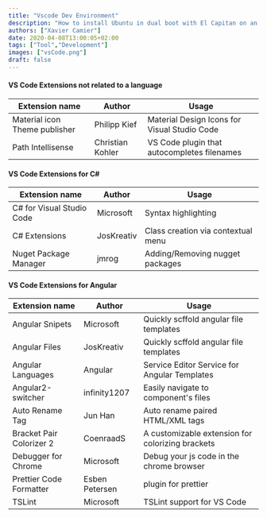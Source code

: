 ```yaml
---
title: "Vscode Dev Environment"
description: "How to install Ubuntu in dual boot with El Capitan on an early 2009 iMac"
authors: ["Xavier Camier"]
date: 2020-04-08T13:00:05+02:00
tags: ["Tool","Development"]
images: ["vsCode.png"]
draft: false
---
```


#### VS Code Extensions not related to a language

| Extension name                 | Author           | Usage                                        |
| ------------------------------ |------------------| ---------------------------------------------|
| Material icon Theme publisher  | Philipp Kief     | Material Design Icons for Visual Studio Code |
| Path Intellisense              | Christian Kohler | VS Code plugin that autocompletes filenames  |


#### VS Code Extensions for C#

| Extension name                 | Author           | Usage                                        |
| ------------------------------ |------------------| ---------------------------------------------|
| C# for Visual Studio Code      | Microsoft        | Syntax highlighting                          |
| C# Extensions                  | JosKreativ       | Class creation via contextual menu           |
| Nuget Package Manager          | jmrog            | Adding/Removing nugget packages              |


#### VS Code Extensions for Angular

| Extension name                 | Author           | Usage                                             |
| ------------------------------ |------------------| --------------------------------------------------|
| Angular Snipets                | Microsoft        | Quickly scffold angular file templates            |
| Angular Files                  | JosKreativ       | Quickly scffold angular file templates            |
| Angular Languages              | Angular          | Service Editor Service for Angular Templates      |
| Angular2-switcher              | infinity1207     | Easily navigate to component's files              |
| Auto Rename Tag                | Jun Han          | Auto rename paired HTML/XML tags                  |
| Bracket Pair Colorizer 2       | CoenraadS        | A customizable extension for colorizing brackets  |
| Debugger for Chrome            | Microsoft        | Debug your js code in the chrome browser          |
| Prettier Code Formatter        | Esben Petersen   | plugin for prettier                               |
| TSLint                         | Microsoft        | TSLint support for VS Code                        |

